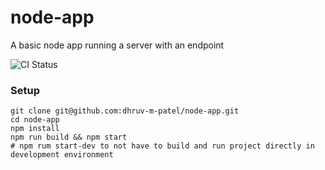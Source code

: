 # node-app

A basic node app running a server with an endpoint

![CI Status](https://github.com/dhruv-m-patel/node-app/workflows/build/badge.svg)

### Setup

```
git clone git@github.com:dhruv-m-patel/node-app.git
cd node-app
npm install
npm run build && npm start
# npm rum start-dev to not have to build and run project directly in development environment
```
